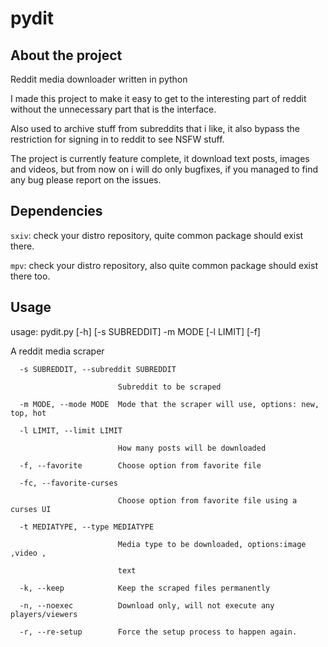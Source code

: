 # pydit
## About the project
Reddit media downloader written in python

I made this project to make it easy to get to the interesting part of reddit without the unnecessary part that is the interface.

Also used to archive stuff from subreddits that i like, it also bypass the restriction for signing in to reddit to see NSFW stuff.

The project is currently feature complete, it download text posts, images and videos, but from now on i will do only bugfixes, if you managed to find any bug please report on the issues.
## Dependencies

`sxiv`: check your distro repository, quite common package should exist there.

`mpv`: check your distro repository, also quite common package should exist there too.
## Usage
usage: pydit.py [-h] [-s SUBREDDIT] -m MODE [-l LIMIT] [-f]

A reddit media scraper
```
  -s SUBREDDIT, --subreddit SUBREDDIT

                        Subreddit to be scraped

  -m MODE, --mode MODE  Mode that the scraper will use, options: new, top, hot

  -l LIMIT, --limit LIMIT

                        How many posts will be downloaded

  -f, --favorite        Choose option from favorite file

  -fc, --favorite-curses

                        Choose option from favorite file using a curses UI

  -t MEDIATYPE, --type MEDIATYPE

                        Media type to be downloaded, options:image ,video ,

                        text

  -k, --keep            Keep the scraped files permanently

  -n, --noexec          Download only, will not execute any players/viewers

  -r, --re-setup        Force the setup process to happen again.
```
